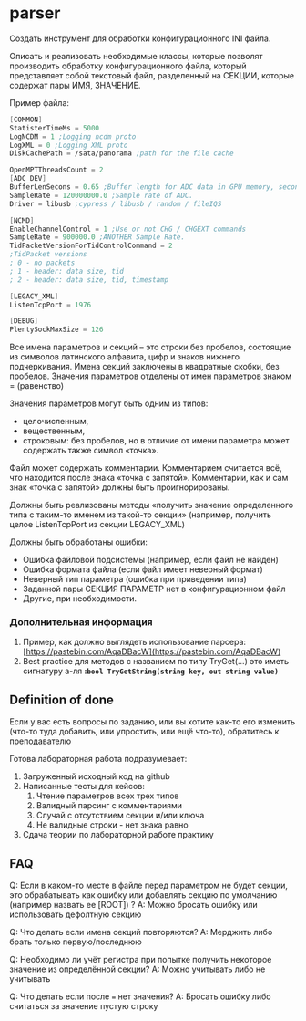 # parser
Создать инструмент для обработки конфигурационного INI файла.

Описать и реализовать необходимые классы, которые позволят производить обработку конфигурационного файла, который представляет собой текстовый файл, 
разделенный на СЕКЦИИ, которые содержат пары ИМЯ, ЗНАЧЕНИЕ.

Пример файла:

```scheme
[COMMON]
StatisterTimeMs = 5000
LogNCDM = 1 ;Logging ncdm proto
LogXML = 0 ;Logging XML proto
DiskCachePath = /sata/panorama ;path for the file cache

OpenMPTThreadsCount = 2
[ADC_DEV]
BufferLenSecons = 0.65 ;Buffer length for ADC data in GPU memory, seconds.
SampleRate = 120000000.0 ;Sample rate of ADC.
Driver = libusb ;cypress / libusb / random / fileIQS

[NCMD]
EnableChannelControl = 1 ;Use or not CHG / CHGEXT commands
SampleRate = 900000.0 ;ANOTHER Sample Rate.
TidPacketVersionForTidControlCommand = 2
;TidPacket versions
; 0 - no packets
; 1 - header: data size, tid
; 2 - header: data size, tid, timestamp

[LEGACY_XML]
ListenTcpPort = 1976

[DEBUG]
PlentySockMaxSize = 126
```

Все имена параметров и секций – это строки без пробелов, состоящие из символов латинского алфавита, цифр и знаков
нижнего подчеркивания. Имена секций заключены в квадратные скобки, без пробелов. Значения параметров отделены от имен параметров знаком = (равенство)

Значения параметров могут быть одним из типов:

- целочисленным,
- вещественным,
- строковым: без пробелов, но в отличие от имени параметра может содержать также символ «точка».

Файл может содержать комментарии. Комментарием считается всё, что находится после знака «точка с запятой». 
Комментарии, как и сам знак «точка с запятой» должны быть проигнорированы.

Должны быть реализованы методы «получить значение определенного типа с таким-то именем из такой-то секции» (например, получить целое ListenTcpPort из секции LEGACY_XML)

Должны быть обработаны ошибки:

- Ошибка файловой подсистемы (например, если файл не найден)
- Ошибка формата файла (если файл имеет неверный формат)
- Неверный тип параметра (ошибка при приведении типа)
- Заданной пары СЕКЦИЯ ПАРАМЕТР нет в конфигурационном файл
- Другие, при необходимости.

### Дополнительная информация

1. Пример, как должно выглядеть использование парсера: [https://pastebin.com/AqaDBacW](https://pastebin.com/AqaDBacW)
2. Best practice для методов с названием по типу TryGet(...) это иметь сигнатуру а-ля **:`bool TryGetString(string key, out string value)`**

## Definition of done

Если у вас есть вопросы по заданию, или вы хотите как-то его изменить (что-то туда добавить, или упростить, или ещё что-то), обратитесь к преподавателю

Готова лабораторная работа подразумевает:

1. Загруженный исходный код на github
2. Написанные тесты для кейсов:
    1. Чтение параметров всех трех типов
    2. Валидный парсинг с комментариями
    3. Случай с отсутствием секции и/или ключа
    4. Не валидные строки - нет знака равно
3. Сдача теории по лабораторной работе практику

## FAQ

Q: Если в каком-то месте в файле перед параметром не будет секции, это обрабатывать как ошибку или добавлять секцию по умолчанию (например назвать ее [ROOT]) ?
A: Можно бросать ошибку или использовать дефолтную секцию

Q: Что делать если имена секций повторяются?
A: Мерджить либо брать только первую/последнюю

Q: Необходимо ли учёт регистра при попытке получить некоторое значение из определённой секции?
A: Можно учитывать либо не учитывать

Q: Что делать если после `=` нет значения?
A: Бросать ошибку либо считаться за значение пустую строку
